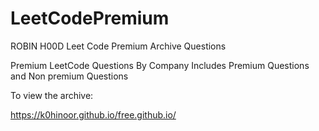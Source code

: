 # LeetCodePremium

ROBIN H00D
Leet Code Premium Archive Questions


Premium LeetCode Questions By Company
Includes Premium Questions and 
Non premium Questions

To view the archive:

https://k0hinoor.github.io/free.github.io/
